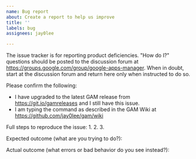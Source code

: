 ```yaml
---
name: Bug report
about: Create a report to help us improve
title: ''
labels: bug
assignees: jay0lee

---
```


The issue tracker is for reporting product deficiencies. "How do I?" questions should be posted to the discussion forum at https://groups.google.com/group/google-apps-manager. When in doubt, start at the discussion forum and return here only when instructed to do so.

Please confirm the following:
* I have upgraded to the latest GAM release from https://git.io/gamreleases and I still have this issue.
* I am typing the command as described in the GAM Wiki at https://github.com/jay0lee/gam/wiki

Full steps to reproduce the issue:
1.
2.
3.

Expected outcome (what are you trying to do?):

Actual outcome (what errors or bad behavior do you see instead?):
